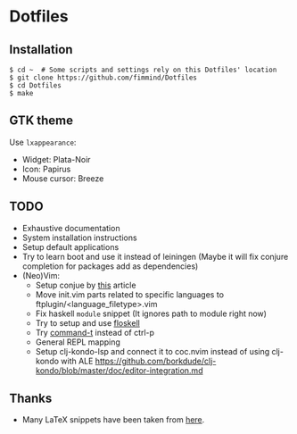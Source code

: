 # Dotfiles
## Installation
```shell
$ cd ~  # Some scripts and settings rely on this Dotfiles' location
$ git clone https://github.com/fimmind/Dotfiles
$ cd Dotfiles
$ make
```

## GTK theme
Use `lxappearance`:
* Widget: Plata-Noir
* Icon: Papirus
* Mouse cursor: Breeze

## TODO
* Exhaustive documentation
* System installation instructions
* Setup default applications
* Try to learn boot and use it instead of leiningen (Maybe it will fix conjure completion for packages add as dependencies)
* (Neo)Vim:
  * Setup conjue by [this](https://oli.me.uk/getting-started-with-clojure-neovim-and-conjure-in-minutes/) article 
  * Move init.vim parts related to specific languages to ftplugin/<language\_filetype>.vim
  * Fix haskell `module` snippet (It ignores path to module right now)
  * Try to setup and use [floskell](https://github.com/ennocramer/floskell)
  * Try [command-t](https://github.com/wincent/command-t) instead of ctrl-p
  * General REPL mapping
  * Setup clj-kondo-lsp and connect it to coc.nvim instead of using clj-kondo with ALE
    https://github.com/borkdude/clj-kondo/blob/master/doc/editor-integration.md 

## Thanks
* Many LaTeX snippets have been taken from [here](https://github.com/gillescastel/latex-snippets).
